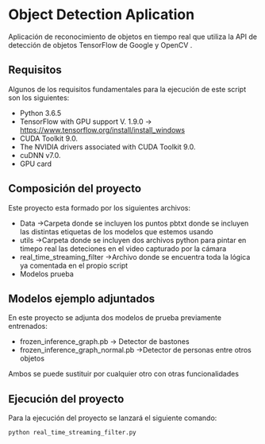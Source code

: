 # Object Detection Aplication

Aplicación de reconocimiento de objetos en tiempo real que utiliza la API de detección de objetos TensorFlow de Google y OpenCV .


## Requisitos

Algunos de los requisitos fundamentales para la ejecución de este script son los siguientes:

* Python 3.6.5
* TensorFlow with GPU support V. 1.9.0 -> https://www.tensorflow.org/install/install_windows
* CUDA Toolkit 9.0.
* The NVIDIA drivers associated with CUDA Toolkit 9.0.
* cuDNN v7.0.
* GPU card

## Composición del proyecto 

Este proyecto esta formado por los siguientes archivos:

* Data ->Carpeta donde se incluyen los puntos pbtxt donde se incluyen las distintas etiquetas de los modelos que estemos usando
* utils ->Carpeta donde se incluyen dos archivos python para pintar en timepo real las deteciones en el video capturado por la cámara
* real_time_streaming_filter ->Archivo donde se encuentra toda la lógica ya comentada en el propio script
* Modelos prueba

## Modelos ejemplo adjuntados

En este proyecto se adjunta dos modelos de prueba previamente entrenados:

* frozen_inference_graph.pb -> Detector de bastones
* frozen_inference_graph_normal.pb ->Detector de personas entre otros objetos

Ambos se puede sustituir por cualquier otro con otras funcionalidades

## Ejecución del proyecto

Para la ejecución del proyecto se lanzará el siguiente comando:
```
python real_time_streaming_filter.py

```